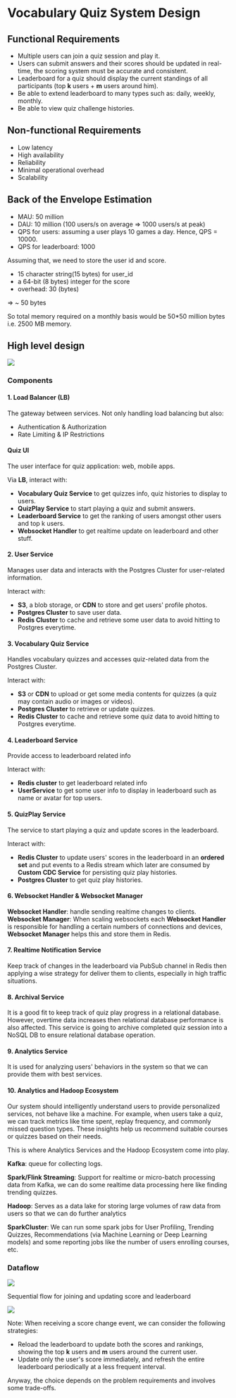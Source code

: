 # Vocabulary Quiz System Design
## Functional Requirements
- Multiple users can join a quiz session and play it.
- Users can submit answers and their scores should be updated in real-time, the scoring system must be accurate and consistent.
- Leaderboard for a quiz should display the current standings of all participants (top **k** users + **m** users around him).
- Be able to extend leaderboard to many types such as: daily, weekly, monthly.
- Be able to view quiz challenge histories.
## Non-functional Requirements
  - Low latency
  - High availability
  - Reliability
  - Minimal operational overhead
  - Scalability
## Back of the Envelope Estimation
  - MAU: 50 million
  - DAU: 10 million (100 users/s on average => 1000 users/s at peak)
  - QPS for users: assuming a user plays 10 games a day. Hence, QPS = 10000.
  - QPS for leaderboard: 1000

Assuming that, we need to store the user id and score. 
+ 15 character string(15 bytes) for user_id 
+ a 64-bit (8 bytes) integer for the score
+ overhead: 30 (bytes)

=> ~ 50 bytes

So total memory required on a monthly basis would be 50*50 million bytes i.e. 2500 MB memory.
## High level design
![](realtimeLB.png)
### Components
#### 1. Load Balancer (LB)
The gateway between services. Not only handling load balancing but also:
- Authentication & Authorization
- Rate Limiting & IP Restrictions
#### Quiz UI
The user interface for quiz application: web, mobile apps.  

Via **LB**, interact with:
- **Vocabulary Quiz Service** to get quizzes info, quiz histories to display to users.
- **QuizPlay Service** to start playing a quiz and submit answers.
- **Leaderboard Service** to get the ranking of users amongst other users and top k users.
- **Websocket Handler** to get realtime update on leaderboard and other stuff.
#### 2. User Service
Manages user data and interacts with the Postgres Cluster for user-related information.

Interact with:
- **S3**, a blob storage, or **CDN** to store and get users' profile photos.
- **Postgres Cluster** to save user data.
- **Redis Cluster** to cache and retrieve some user data to avoid hitting to Postgres everytime.
#### 3. Vocabulary Quiz Service
Handles vocabulary quizzes and accesses quiz-related data from the Postgres Cluster.

Interact with:
- **S3** or **CDN** to upload or get some media contents for quizzes (a quiz may contain audio or images or videos).
- **Postgres Cluster** to retrieve or update quizzes.
- **Redis Cluster** to cache and retrieve some quiz data to avoid hitting to Postgres everytime.

#### 4. Leaderboard Service
Provide access to leaderboard related info

Interact with:
- **Redis cluster** to get leaderboard related info
- **UserService** to get some user info to display in leaderboard such as name or avatar for top users.

#### 5. QuizPlay Service
The service to start playing a quiz and update scores in the leaderboard.

Interact with:
- **Redis Cluster** to update users' scores in the leaderboard in an **ordered set** and put events to a Redis stream which later are consumed by **Custom CDC Service** for persisting quiz play histories.
- **Postgres Cluster** to get quiz play histories.

#### 6. Websocket Handler & Websocket Manager
**Websocket Handler**: handle sending realtime changes to clients.
**Websocket Manager**: When scaling websockets each **Websocket Handler** is responsible for handling a certain numbers of connections and devices, **Websocket Manager** helps this and store them in Redis.

#### 7. Realtime Notification Service
Keep track of changes in the leaderboard via PubSub channel in Redis then applying a wise strategy for deliver them to clients, especially in high traffic situations.

#### 8. Archival Service
It is a good fit to keep track of quiz play progress in a relational database. However, overtime data increases then relational database performance is also affected. This service is going to archive completed quiz session into a NoSQL DB to ensure relational database operation.
#### 9. Analytics Service
It is used for analyzing users' behaviors in the system so that we can provide them with best services.
#### 10. Analytics and Hadoop Ecosystem
Our system should intelligently understand users to provide personalized services, not behave like a machine. For example, when users take a quiz, we can track metrics like time spent, replay frequency, and commonly missed question types. These insights help us recommend suitable courses or quizzes based on their needs. 

This is where Analytics Services and the Hadoop Ecosystem come into play.

**Kafka**: queue for collecting logs.

**Spark/Flink Streaming**: Support for realtime or micro-batch processing data from Kafka, we can do some realtime data processing here like finding trending quizzes.

**Hadoop**: Serves as a data lake for storing large volumes of raw data from users so that we can do further analytics

**SparkCluster**: We can run some spark jobs for User Profiling, Trending Quizzes, Recommendations (via Machine Learning or Deep Learning models) and some reporting jobs like the number of users enrolling courses, etc.
### Dataflow
![](join_quiz_update_leaderboar_flow.png)

Sequential flow for joining and updating score and leaderboard

![](join_quiz_update_score.png)

Note: When receiving a score change event, we can consider the following strategies:

- Reload the leaderboard to update both the scores and rankings, showing the top **k** users and **m** users around the current user.
- Update only the user's score immediately, and refresh the entire leaderboard periodically at a less frequent interval.

Anyway, the choice depends on the problem requirements and involves some trade-offs.